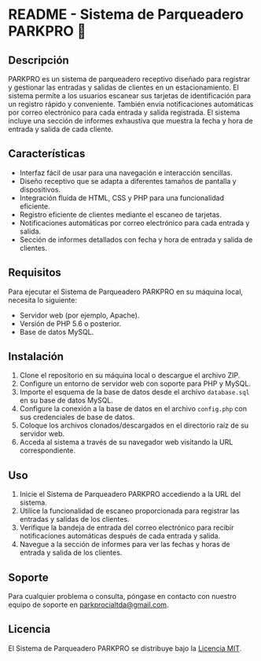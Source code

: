 # README - Sistema de Parqueadero PARKPRO 🚗

## Descripción
PARKPRO es un sistema de parqueadero receptivo diseñado para registrar y gestionar las entradas y salidas de clientes en un estacionamiento. El sistema permite a los usuarios escanear sus tarjetas de identificación para un registro rápido y conveniente. También envía notificaciones automáticas por correo electrónico para cada entrada y salida registrada. El sistema incluye una sección de informes exhaustiva que muestra la fecha y hora de entrada y salida de cada cliente.

## Características
- Interfaz fácil de usar para una navegación e interacción sencillas.
- Diseño receptivo que se adapta a diferentes tamaños de pantalla y dispositivos.
- Integración fluida de HTML, CSS y PHP para una funcionalidad eficiente.
- Registro eficiente de clientes mediante el escaneo de tarjetas.
- Notificaciones automáticas por correo electrónico para cada entrada y salida.
- Sección de informes detallados con fecha y hora de entrada y salida de clientes.

## Requisitos
Para ejecutar el Sistema de Parqueadero PARKPRO en su máquina local, necesita lo siguiente:

- Servidor web (por ejemplo, Apache).
- Versión de PHP 5.6 o posterior.
- Base de datos MySQL.

## Instalación
1. Clone el repositorio en su máquina local o descargue el archivo ZIP.
2. Configure un entorno de servidor web con soporte para PHP y MySQL.
3. Importe el esquema de la base de datos desde el archivo `database.sql` en su base de datos MySQL.
4. Configure la conexión a la base de datos en el archivo `config.php` con sus credenciales de base de datos.
5. Coloque los archivos clonados/descargados en el directorio raíz de su servidor web.
6. Acceda al sistema a través de su navegador web visitando la URL correspondiente.

## Uso
1. Inicie el Sistema de Parqueadero PARKPRO accediendo a la URL del sistema.
2. Utilice la funcionalidad de escaneo proporcionada para registrar las entradas y salidas de los clientes.
3. Verifique la bandeja de entrada del correo electrónico para recibir notificaciones automáticas después de cada entrada y salida.
4. Navegue a la sección de informes para ver las fechas y horas de entrada y salida de los clientes.

## Soporte
Para cualquier problema o consulta, póngase en contacto con nuestro equipo de soporte en parkprocialtda@gmail.com.

## Licencia
El Sistema de Parqueadero PARKPRO se distribuye bajo la [Licencia MIT](https://opensource.org/licenses/MIT).
